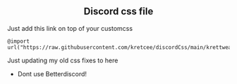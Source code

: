<h2 align="center">Discord css file</h2>

Just add this link on top of your customcss 
```
@import url("https://raw.githubusercontent.com/kretcee/discordCss/main/krettweaks.css");
```
Just updating my old css fixes to here

- Dont use Betterdiscord!
